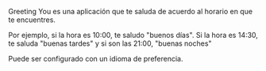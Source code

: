 Greeting You es una aplicación que te saluda de acuerdo al horario en que te encuentres.

Por ejemplo, si la hora es 10:00, te saludo "buenos días". Si la hora es 14:30, te saluda "buenas tardes" y si son las 21:00, "buenas noches"

Puede ser configurado con un idioma de preferencia.
